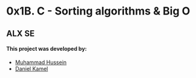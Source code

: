 # 0x1B. C - Sorting algorithms & Big O
## ALX SE

#### This project was developed by:
* [Muhammad Hussein](https://github.com/muhammadSWE)
* [Daniel Kamel](https://github.com/daniel-kamel)

